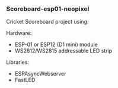 ### Scoreboard-esp01-neopixel
Cricket Scoreboard project using:

Hardware:
- ESP-01 or ESP12 (D1 mini) module
- WS2812/WS2815 addressable LED strip

Libraries:
- ESPAsyncWebserver
- FastLED

